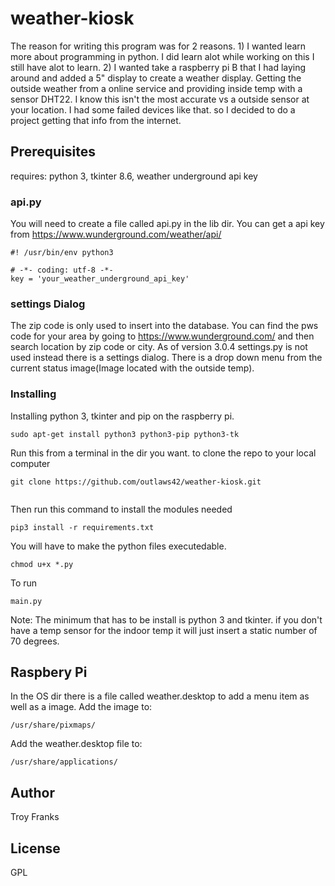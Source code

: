 # weather-kiosk

The reason for writing this program was for 2 reasons.
    1) I wanted learn more about programming in python. I did learn alot
        while working on this I still have alot to learn.
    2) I wanted take a raspberry pi B that I had laying around and added a  5"
        display to create a weather display. Getting the outside weather from a online
        service and providing inside temp with a sensor DHT22.
        I know this isn't the most accurate  vs a outside sensor at your location.
        I had some failed devices like that. so I decided to do a project
        getting that info from the internet.

## Prerequisites

requires: python 3, tkinter 8.6, weather underground api key

### api.py
You will need to create a file called api.py in the lib dir. You can get a api key from https://www.wunderground.com/weather/api/ 
```
#! /usr/bin/env python3

# -*- coding: utf-8 -*-
key = 'your_weather_underground_api_key'

```

### settings Dialog
 The zip code is only used to insert into the
database. You can find the pws code for your area by going to https://www.wunderground.com/ and then search location 
by zip code or city.  As of version 3.0.4 settings.py is not used instead there is a settings dialog. 
There is a drop down menu from the current status image(Image located with the outside temp).


### Installing

Installing python 3, tkinter and pip on the raspberry pi.
```
sudo apt-get install python3 python3-pip python3-tk

```
Run this from a terminal in the dir you want. to clone the repo to your local computer

```
git clone https://github.com/outlaws42/weather-kiosk.git


```
Then run this command to install the modules needed

```
pip3 install -r requirements.txt

```

You will have to make the python files executedable.

```
chmod u+x *.py

```

To run

```
main.py

```


    
 Note: The minimum that has to be install is python 3 and tkinter. if you don't have a temp
    sensor for the indoor temp it will just insert a static number of 70 degrees.
    
## Raspbery Pi
In the OS dir there is a file called weather.desktop to add a menu item as well as a image.
Add the image to:
```
/usr/share/pixmaps/

```

Add the weather.desktop file to:
```
/usr/share/applications/

```

## Author

Troy Franks

## License

GPL
 
